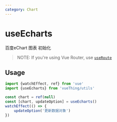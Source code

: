 ```yaml
---
category: Chart
---
```


# useEcharts

百度eChart 图表 初始化

> NOTE: If you're using Vue Router, use [`useRoute`](https://router.vuejs.org/guide/advanced/composition-api.html)

## Usage

```js
import {watchEffect, ref} from 'vue'
import {useEcharts} from 'vueThing/utils'

const chart = ref(null)
const [chart, updateOption] = useEcharts()
watchEffect(() => {
    updateOption('更新数据对象')
})
```

